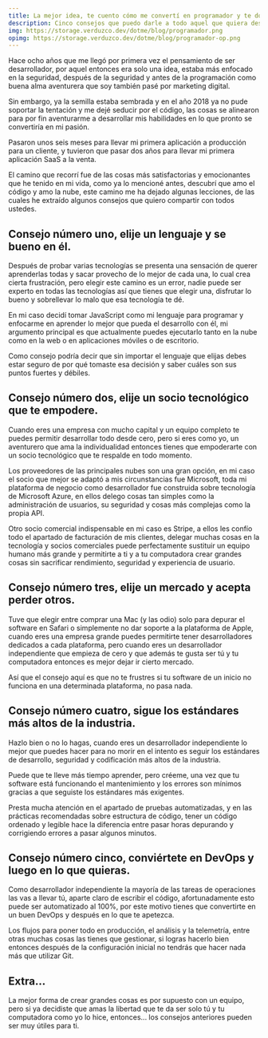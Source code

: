 ```yaml
---
title: La mejor idea, te cuento cómo me convertí en programador y te doy unos consejos. 
description: Cinco consejos que puedo darle a todo aquel que quiera desarrollar desde cero una aplicación y emprender con ella de forma individual.
img: https://storage.verduzco.dev/dotme/blog/programador.png
opimg: https://storage.verduzco.dev/dotme/blog/programador-op.png
---
```


Hace ocho años que me llegó por primera vez el pensamiento de ser desarrollador, por aquel entonces era solo una idea, estaba más enfocado en la seguridad, después de la seguridad y antes de la programación como buena alma aventurera que soy también pasé por marketing digital. 

Sin embargo, ya la semilla estaba sembrada y en el año 2018 ya no pude soportar la tentación y me dejé seducir por el código, las cosas se alinearon para por fin aventurarme a desarrollar mis habilidades en lo que pronto se convertiría en mi pasión. 

Pasaron unos seis meses para llevar mi primera aplicación a producción para un cliente, y tuvieron que pasar dos años para llevar mi primera aplicación SaaS a la venta. 

El camino que recorrí fue de las cosas más satisfactorias y emocionantes que he tenido en mi vida, como ya lo mencioné antes, descubrí que amo el código y amo la nube, este camino me ha dejado algunas lecciones, de las cuales he extraído algunos consejos que quiero compartir con todos ustedes.

## Consejo número uno, elije un lenguaje y se bueno en él. 

Después de probar varias tecnologías se presenta una sensación de querer aprenderlas todas y sacar provecho de lo mejor de cada una, lo cual crea cierta frustración, pero elegir este camino es un error, nadie puede ser experto en todas las tecnologías así que tienes que elegir una, disfrutar lo bueno y sobrellevar lo malo que esa tecnología te dé. 

En mi caso decidí tomar JavaScript como mi lenguaje para programar y enfocarme en aprender lo mejor que pueda el desarrollo con él, mi argumento principal es que actualmente puedes ejecutarlo tanto en la nube como en la web o en aplicaciones móviles o de escritorio. 

Como consejo podría decir que sin importar el lenguaje que elijas debes estar seguro de por qué tomaste esa decisión y saber cuáles son sus puntos fuertes y débiles. 

## Consejo número dos, elije un socio tecnológico que te empodere.

Cuando eres una empresa con mucho capital y un equipo completo te puedes permitir desarrollar todo desde cero, pero si eres como yo, un aventurero que ama la individualidad entonces tienes que empoderarte con un socio tecnológico que te respalde en todo momento. 

Los proveedores de las principales nubes son una gran opción, en mi caso el socio que mejor se adaptó a mis circunstancias fue Microsoft, toda mi plataforma de negocio como desarrollador fue construida sobre tecnología de Microsoft Azure, en ellos delego cosas tan simples como la administración de usuarios, su seguridad y cosas más complejas como la propia API. 

Otro socio comercial indispensable en mi caso es Stripe, a ellos les confío todo el apartado de facturación de mis clientes, delegar muchas cosas en la tecnología y socios comerciales puede perfectamente sustituir un equipo humano más grande y permitirte a ti y a tu computadora crear grandes cosas sin sacrificar rendimiento, seguridad y experiencia de usuario.

## Consejo número tres, elije un mercado y acepta perder otros.

Tuve que elegir entre comprar una Mac (y las odio) solo para depurar el software en Safari o simplemente no dar soporte a la plataforma de Apple, cuando eres una empresa grande puedes permitirte tener desarrolladores dedicados a cada plataforma, pero cuando eres un desarrollador independiente que empieza de cero y que además te gusta ser tú y tu computadora entonces es mejor dejar ir cierto mercado. 

Así que el consejo aquí es que no te frustres si tu software de un inicio no funciona en una determinada plataforma, no pasa nada. 

## Consejo número cuatro, sigue los estándares más altos de la industria.

Hazlo bien o no lo hagas, cuando eres un desarrollador independiente lo mejor que puedes hacer para no morir en el intento es seguir los estándares de desarrollo, seguridad y codificación más altos de la industria. 

Puede que te lleve más tiempo aprender, pero créeme, una vez que tu software está funcionando el mantenimiento y los errores son mínimos gracias a que seguiste los estándares más exigentes. 

Presta mucha atención en el apartado de pruebas automatizadas, y en las prácticas recomendadas sobre estructura de código, tener un código ordenado y legible hace la diferencia entre pasar horas depurando y corrigiendo errores a pasar algunos minutos. 

## Consejo número cinco, conviértete en DevOps y luego en lo que quieras.

Como desarrollador independiente la mayoría de las tareas de operaciones las vas a llevar tú, aparte claro de escribir el código, afortunadamente esto puede ser automatizado al 100%, por este motivo tienes que convertirte en un buen DevOps y después en lo que te apetezca. 

Los flujos para poner todo en producción, el análisis y la telemetría, entre otras muchas cosas las tienes que gestionar, si logras hacerlo bien entonces después de la configuración inicial no tendrás que hacer nada más que utilizar Git. 

## Extra... 

La mejor forma de crear grandes cosas es por supuesto con un equipo, pero si ya decidiste que amas la libertad que te da ser solo tú y tu computadora como yo lo hice, entonces... los consejos anteriores pueden ser muy útiles para ti. 